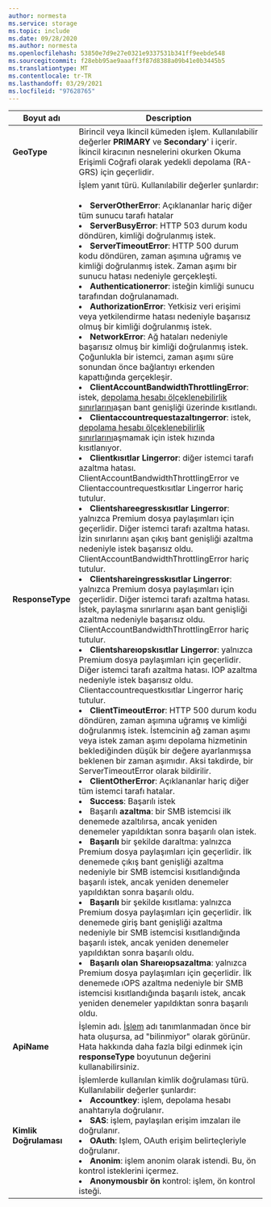 ```yaml
---
author: normesta
ms.service: storage
ms.topic: include
ms.date: 09/28/2020
ms.author: normesta
ms.openlocfilehash: 53850e7d9e27e0321e9337531b341ff9eebde548
ms.sourcegitcommit: f28ebb95ae9aaaff3f87d8388a09b41e0b3445b5
ms.translationtype: MT
ms.contentlocale: tr-TR
ms.lasthandoff: 03/29/2021
ms.locfileid: "97628765"
---
```

| Boyut adı | Description |
| ------------------- | ----------------- |
| **GeoType** | Birincil veya Ikincil kümeden işlem. Kullanılabilir değerler **PRIMARY** ve **Secondary**' i içerir. İkincil kiracının nesnelerini okurken Okuma Erişimli Coğrafi olarak yedekli depolama (RA-GRS) için geçerlidir. |
| **ResponseType** | İşlem yanıt türü. Kullanılabilir değerler şunlardır: <br/><br/> <li>**ServerOtherError**: Açıklananlar hariç diğer tüm sunucu tarafı hatalar </li> <li>**ServerBusyError**: HTTP 503 durum kodu döndüren, kimliği doğrulanmış istek. </li> <li>**ServerTimeoutError**: HTTP 500 durum kodu döndüren, zaman aşımına uğramış ve kimliği doğrulanmış istek. Zaman aşımı bir sunucu hatası nedeniyle gerçekleşti. </li><li>**Authenticationerror**: isteğin kimliği sunucu tarafından doğrulanamadı.</li><li>**AuthorizationError**: Yetkisiz veri erişimi veya yetkilendirme hatası nedeniyle başarısız olmuş bir kimliği doğrulanmış istek. </li> <li>**NetworkError**: Ağ hataları nedeniyle başarısız olmuş bir kimliği doğrulanmış istek. Çoğunlukla bir istemci, zaman aşımı süre sonundan önce bağlantıyı erkenden kapattığında gerçekleşir. </li><li>**ClientAccountBandwidthThrottlingError**: istek, [depolama hesabı ölçeklenebilirlik sınırlarını](../articles/storage/common/scalability-targets-standard-account.md?toc=%2fazure%2fstorage%2fblobs%2ftoc.json)aşan bant genişliği üzerinde kısıtlandı.</li><li>**Clientaccountrequestazaltıngerror**: istek, [depolama hesabı ölçeklenebilirlik sınırlarını](../articles/storage/common/scalability-targets-standard-account.md?toc=%2fazure%2fstorage%2fblobs%2ftoc.json)aşmamak için istek hızında kısıtlanıyor.<li>**Clientkısıtlar Lingerror**: diğer istemci tarafı azaltma hatası. ClientAccountBandwidthThrottlingError ve Clientaccountrequestkısıtlar Lingerror hariç tutulur.</li><li>**Clientshareegresskısıtlar Lingerror**: yalnızca Premium dosya paylaşımları için geçerlidir. Diğer istemci tarafı azaltma hatası. İzin sınırlarını aşan çıkış bant genişliği azaltma nedeniyle istek başarısız oldu. ClientAccountBandwidthThrottlingError hariç tutulur.</li><li>**Clientshareingresskısıtlar Lingerror**: yalnızca Premium dosya paylaşımları için geçerlidir. Diğer istemci tarafı azaltma hatası. İstek, paylaşma sınırlarını aşan bant genişliği azaltma nedeniyle başarısız oldu. ClientAccountBandwidthThrottlingError hariç tutulur.</li><li>**Clientshareıopskısıtlar Lingerror**: yalnızca Premium dosya paylaşımları için geçerlidir. Diğer istemci tarafı azaltma hatası. IOP azaltma nedeniyle istek başarısız oldu. Clientaccountrequestkısıtlar Lingerror hariç tutulur.</li><li>**ClientTimeoutError**: HTTP 500 durum kodu döndüren, zaman aşımına uğramış ve kimliği doğrulanmış istek. İstemcinin ağ zaman aşımı veya istek zaman aşımı depolama hizmetinin beklediğinden düşük bir değere ayarlanmışsa beklenen bir zaman aşımıdır. Aksi takdirde, bir ServerTimeoutError olarak bildirilir. </li> <li>**ClientOtherError**: Açıklananlar hariç diğer tüm istemci tarafı hatalar. </li> <li>**Success**: Başarılı istek</li> <li> Başarılı **azaltma**: bir SMB istemcisi ilk denemede azaltılırsa, ancak yeniden denemeler yapıldıktan sonra başarılı olan istek.</li><li> **Başarılı** bir şekilde daraltma: yalnızca Premium dosya paylaşımları için geçerlidir. İlk denemede çıkış bant genişliği azaltma nedeniyle bir SMB istemcisi kısıtlandığında başarılı istek, ancak yeniden denemeler yapıldıktan sonra başarılı oldu.</li><li> **Başarılı** bir şekilde kısıtlama: yalnızca Premium dosya paylaşımları için geçerlidir. İlk denemede giriş bant genişliği azaltma nedeniyle bir SMB istemcisi kısıtlandığında başarılı istek, ancak yeniden denemeler yapıldıktan sonra başarılı oldu.</li><li> **Başarılı olan Shareıopsazaltma**: yalnızca Premium dosya paylaşımları için geçerlidir. İlk denemede ıOPS azaltma nedeniyle bir SMB istemcisi kısıtlandığında başarılı istek, ancak yeniden denemeler yapıldıktan sonra başarılı oldu.</li> |
| **ApiName** | İşlemin adı. [İşlem](/rest/api/storageservices/storage-analytics-logged-operations-and-status-messages) adı tanımlanmadan önce bir hata oluşursa, ad "bilinmiyor" olarak görünür. Hata hakkında daha fazla bilgi edinmek için **responseType** boyutunun değerini kullanabilirsiniz.
| **Kimlik Doğrulaması** | İşlemlerde kullanılan kimlik doğrulaması türü. Kullanılabilir değerler şunlardır: <br/> <li>**Accountkey**: işlem, depolama hesabı anahtarıyla doğrulanır.</li> <li>**SAS**: işlem, paylaşılan erişim imzaları ile doğrulanır.</li> <li>**OAuth**: Işlem, OAuth erişim belirteçleriyle doğrulanır.</li> <li>**Anonim**: işlem anonim olarak istendi. Bu, ön kontrol isteklerini içermez.</li> <li>**Anonymousbir ön** kontrol: işlem, ön kontrol isteği.</li> |

